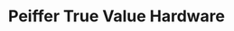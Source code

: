 ---
title: "Peiffer True Value Hardware"
url: /mars/peiffer-true-value-hardware/
shop: doityourself
---